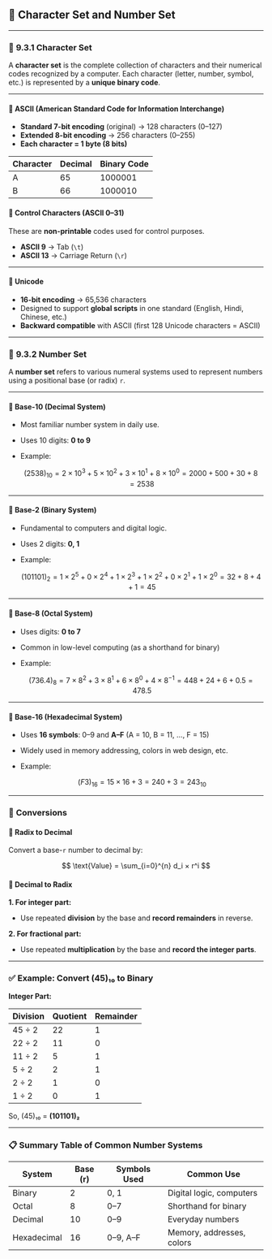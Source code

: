 
## 🧾 Character Set and Number Set

---

### 📌 **9.3.1 Character Set**

A **character set** is the complete collection of characters and their numerical codes recognized by a computer. Each character (letter, number, symbol, etc.) is represented by a **unique binary code**.

---

#### 🔹 ASCII (American Standard Code for Information Interchange)

* **Standard 7-bit encoding** (original) → 128 characters (0–127)
* **Extended 8-bit encoding** → 256 characters (0–255)
* **Each character = 1 byte (8 bits)**

| Character | Decimal | Binary Code |
| --------- | ------- | ----------- |
| A         | 65      | 1000001     |
| B         | 66      | 1000010     |

#### 🔸 Control Characters (ASCII 0–31)

These are **non-printable** codes used for control purposes.

* **ASCII 9** → Tab (`\t`)
* **ASCII 13** → Carriage Return (`\r`)

---

#### 🔹 Unicode

* **16-bit encoding** → 65,536 characters
* Designed to support **global scripts** in one standard (English, Hindi, Chinese, etc.)
* **Backward compatible** with ASCII (first 128 Unicode characters = ASCII)

---

### 📌 **9.3.2 Number Set**

A **number set** refers to various numeral systems used to represent numbers using a positional base (or radix) `r`.

---

#### 🔸 Base-10 (Decimal System)

* Most familiar number system in daily use.
* Uses 10 digits: **0 to 9**
* Example:

  $$
  (2538)_{10} = 2×10^3 + 5×10^2 + 3×10^1 + 8×10^0 = 2000 + 500 + 30 + 8 = 2538
  $$

---

#### 🔸 Base-2 (Binary System)

* Fundamental to computers and digital logic.
* Uses 2 digits: **0, 1**
* Example:

  $$
  (101101)_2 = 1×2^5 + 0×2^4 + 1×2^3 + 1×2^2 + 0×2^1 + 1×2^0 = 32 + 8 + 4 + 1 = 45
  $$

---

#### 🔸 Base-8 (Octal System)

* Uses digits: **0 to 7**
* Common in low-level computing (as a shorthand for binary)
* Example:

  $$
  (736.4)_8 = 7×8^2 + 3×8^1 + 6×8^0 + 4×8^{-1} = 448 + 24 + 6 + 0.5 = 478.5
  $$

---

#### 🔸 Base-16 (Hexadecimal System)

* Uses **16 symbols**: 0–9 and **A–F**
  (A = 10, B = 11, ..., F = 15)
* Widely used in memory addressing, colors in web design, etc.
* Example:

  $$
  (F3)_{16} = 15×16 + 3 = 240 + 3 = 243_{10}
  $$

---

### 🔁 **Conversions**

#### 🔹 Radix to Decimal

Convert a base-`r` number to decimal by:

$$
\text{Value} = \sum_{i=0}^{n} d_i × r^i
$$

#### 🔹 Decimal to Radix

**1. For integer part:**

* Use repeated **division** by the base and **record remainders** in reverse.

**2. For fractional part:**

* Use repeated **multiplication** by the base and **record the integer parts**.

---

### ✅ Example: Convert (45)₁₀ to Binary

**Integer Part:**

| Division | Quotient | Remainder |
| -------- | -------- | --------- |
| 45 ÷ 2   | 22       | 1         |
| 22 ÷ 2   | 11       | 0         |
| 11 ÷ 2   | 5        | 1         |
| 5 ÷ 2    | 2        | 1         |
| 2 ÷ 2    | 1        | 0         |
| 1 ÷ 2    | 0        | 1         |

So, (45)₁₀ = **(101101)₂**

---

### 📋 Summary Table of Common Number Systems

| System      | Base (r) | Symbols Used | Common Use                |
| ----------- | -------- | ------------ | ------------------------- |
| Binary      | 2        | 0, 1         | Digital logic, computers  |
| Octal       | 8        | 0–7          | Shorthand for binary      |
| Decimal     | 10       | 0–9          | Everyday numbers          |
| Hexadecimal | 16       | 0–9, A–F     | Memory, addresses, colors |
